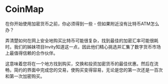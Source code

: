 # CoinMap

在你开始使用加密货币之前，你必须得到一些 - 但如果附近没有比特币ATM怎么办？

弄清楚如何在网上安全地购买比特币可能很复杂，找到最佳的加密汇率可能很耗时。我们的姊妹项目Invity知道这一点，因此他们精心挑选并汇集了数字货币市场上最值得信赖的合作伙伴。

这意味着您将在一个地方找到购买，交换和投资加密货币的最佳优惠。然后在流畅，简约的界面中完成您的交易，使购买变得容易，无论是您的第一次还是一百次和第一次加密购买。

